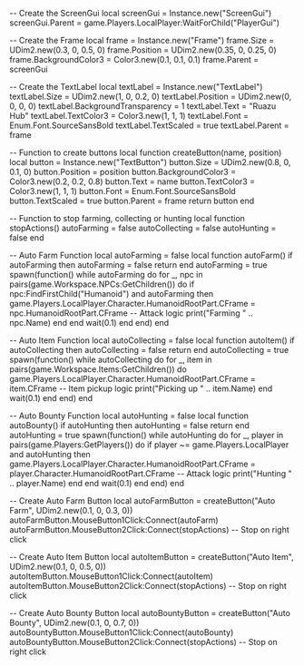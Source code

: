 -- Create the ScreenGui
local screenGui = Instance.new("ScreenGui")
screenGui.Parent = game.Players.LocalPlayer:WaitForChild("PlayerGui")

-- Create the Frame
local frame = Instance.new("Frame")
frame.Size = UDim2.new(0.3, 0, 0.5, 0)
frame.Position = UDim2.new(0.35, 0, 0.25, 0)
frame.BackgroundColor3 = Color3.new(0.1, 0.1, 0.1)
frame.Parent = screenGui

-- Create the TextLabel
local textLabel = Instance.new("TextLabel")
textLabel.Size = UDim2.new(1, 0, 0.2, 0)
textLabel.Position = UDim2.new(0, 0, 0, 0)
textLabel.BackgroundTransparency = 1
textLabel.Text = "Ruazu Hub"
textLabel.TextColor3 = Color3.new(1, 1, 1)
textLabel.Font = Enum.Font.SourceSansBold
textLabel.TextScaled = true
textLabel.Parent = frame

-- Function to create buttons
local function createButton(name, position)
    local button = Instance.new("TextButton")
    button.Size = UDim2.new(0.8, 0, 0.1, 0)
    button.Position = position
    button.BackgroundColor3 = Color3.new(0.2, 0.2, 0.8)
    button.Text = name
    button.TextColor3 = Color3.new(1, 1, 1)
    button.Font = Enum.Font.SourceSansBold
    button.TextScaled = true
    button.Parent = frame
    return button
end

-- Function to stop farming, collecting or hunting
local function stopActions()
    autoFarming = false
    autoCollecting = false
    autoHunting = false
end

-- Auto Farm Function
local autoFarming = false
local function autoFarm()
    if autoFarming then
        autoFarming = false
        return
    end
    autoFarming = true
    spawn(function()
        while autoFarming do
            for _, npc in pairs(game.Workspace.NPCs:GetChildren()) do
                if npc:FindFirstChild("Humanoid") and autoFarming then
                    game.Players.LocalPlayer.Character.HumanoidRootPart.CFrame = npc.HumanoidRootPart.CFrame
                    -- Attack logic
                    print("Farming " .. npc.Name)
                end
            end
            wait(0.1)
        end
    end)
end

-- Auto Item Function
local autoCollecting = false
local function autoItem()
    if autoCollecting then
        autoCollecting = false
        return
    end
    autoCollecting = true
    spawn(function()
        while autoCollecting do
            for _, item in pairs(game.Workspace.Items:GetChildren()) do
                game.Players.LocalPlayer.Character.HumanoidRootPart.CFrame = item.CFrame
                -- Item pickup logic
                print("Picking up " .. item.Name)
            end
            wait(0.1)
        end
    end)
end

-- Auto Bounty Function
local autoHunting = false
local function autoBounty()
    if autoHunting then
        autoHunting = false
        return
    end
    autoHunting = true
    spawn(function()
        while autoHunting do
            for _, player in pairs(game.Players:GetPlayers()) do
                if player ~= game.Players.LocalPlayer and autoHunting then
                    game.Players.LocalPlayer.Character.HumanoidRootPart.CFrame = player.Character.HumanoidRootPart.CFrame
                    -- Attack logic
                    print("Hunting " .. player.Name)
                end
            end
            wait(0.1)
        end
    end)
end

-- Create Auto Farm Button
local autoFarmButton = createButton("Auto Farm", UDim2.new(0.1, 0, 0.3, 0))
autoFarmButton.MouseButton1Click:Connect(autoFarm)
autoFarmButton.MouseButton2Click:Connect(stopActions) -- Stop on right click

-- Create Auto Item Button
local autoItemButton = createButton("Auto Item", UDim2.new(0.1, 0, 0.5, 0))
autoItemButton.MouseButton1Click:Connect(autoItem)
autoItemButton.MouseButton2Click:Connect(stopActions) -- Stop on right click

-- Create Auto Bounty Button
local autoBountyButton = createButton("Auto Bounty", UDim2.new(0.1, 0, 0.7, 0))
autoBountyButton.MouseButton1Click:Connect(autoBounty)
autoBountyButton.MouseButton2Click:Connect(stopActions) -- Stop on right click
